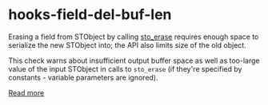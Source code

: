 # hooks-field-del-buf-len

Erasing a field from STObject by calling [sto_erase](https://xrpl-hooks.readme.io/reference/sto_erase) requires enough space to serialize the new STObject into; the API also limits size of the old object.

This check warns about insufficient output buffer space as well as too-large value of the input STObject in calls to `sto_erase` (if they're specified by constants - variable parameters are ignored).

[Read more](https://xrpl-hooks.readme.io/docs/serialized-objects)
